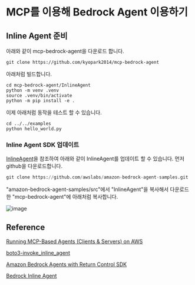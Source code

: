 # MCP를 이용해 Bedrock Agent 이용하기

## Inline Agent 준비

아래와 같이 mcp-bedrock-agent을 다운로드 합니다. 

```text
git clone https://github.com/kyopark2014/mcp-bedrock-agent
```

아래처럼 빌드합니다.

```text
cd mcp-bedrock-agent/InlineAgent
python -m venv .venv
source .venv/bin/activate
python -m pip install -e .
```

이제 아래처럼 동작을 테스트 할 수 있습니다. 

```text
cd ../../examples
python hello_world.py
```

### Inline Agent SDK 업데이트

[InlineAgent](https://github.com/awslabs/amazon-bedrock-agent-samples/tree/main/src/InlineAgent#setup)을 참조하여 아래와 같이 InlineAgent를 업데이트 할 수 있습니다. 먼저 github을 다운로드합니다.

```python
git clone https://github.com/awslabs/amazon-bedrock-agent-samples.git
```

"amazon-bedrock-agent-samples/src"에서 "InlineAgent"을 복사해서 다운로드한 "mcp-bedrock-agent"에 아래처럼 복사합니다.

![image](https://github.com/user-attachments/assets/c28c27cc-f87a-4b7d-8630-238e2ea08922)


## Reference

[Running MCP-Based Agents (Clients & Servers) on AWS](https://community.aws/content/2v8AETAkyvPp9RVKC4YChncaEbs/running-mcp-based-agents-clients-servers-on-aws)

[boto3-invoke_inline_agent](https://boto3.amazonaws.com/v1/documentation/api/latest/reference/services/bedrock-agent-runtime/client/invoke_inline_agent.html)

[Amazon Bedrock Agents with Return Control SDK](https://github.com/mikegc-aws/Amazon-Bedrock-Inline-Agents-with-Return-Control)

[Bedrock Inline Agent](https://awslabs.github.io/multi-agent-orchestrator/agents/built-in/bedrock-inline-agent/)
